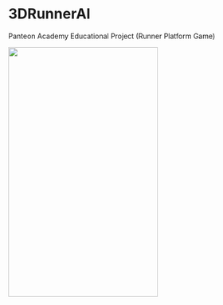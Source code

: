 # 3DRunnerAI
 Panteon Academy Educational Project (Runner Platform Game)
 
<img src="https://github.com/ksarica/3DRunnerAI/assets/46609011/f3078720-a34b-47f5-a142-2ec0cb70a6ff" width="300" height="500">

